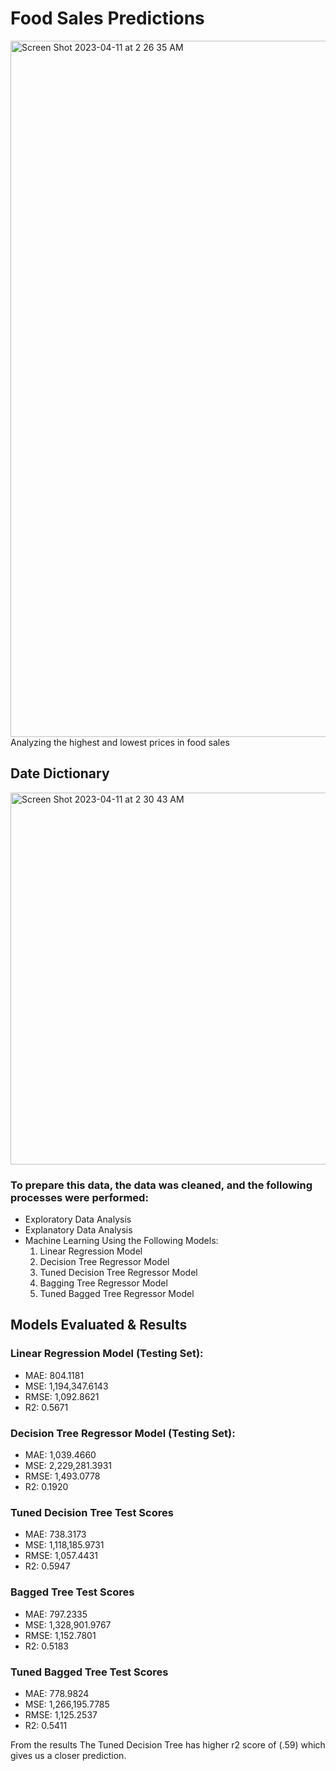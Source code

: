 # Food Sales Predictions 
<img width="1114" alt="Screen Shot 2023-04-11 at 2 26 35 AM" src="https://user-images.githubusercontent.com/125938742/231074321-cd005f1b-1eb3-440a-8ea9-951479172106.png">
Analyzing the highest and lowest prices in food sales 


## Date Dictionary 
<img width="595" alt="Screen Shot 2023-04-11 at 2 30 43 AM" src="https://user-images.githubusercontent.com/125938742/231075147-9ac3c9c5-d42e-4bce-ab4a-5c21411ad25c.png">

### To prepare this data, the data was cleaned, and the following processes were performed:

- Exploratory Data Analysis
- Explanatory Data Analysis
- Machine Learning Using the Following Models:
   1. Linear Regression Model
   2. Decision Tree Regressor Model
   3. Tuned Decision Tree Regressor Model
   4. Bagging Tree Regressor Model
   5. Tuned Bagged Tree Regressor Model 


## Models Evaluated & Results
### Linear Regression Model (Testing Set):
- MAE: 804.1181 
- MSE: 1,194,347.6143 
- RMSE: 1,092.8621 
- R2: 0.5671
### Decision Tree Regressor Model (Testing Set):
- MAE: 1,039.4660 
- MSE: 2,229,281.3931 
- RMSE: 1,493.0778 
- R2: 0.1920
### Tuned Decision  Tree Test Scores
- MAE: 738.3173 
- MSE: 1,118,185.9731 
- RMSE: 1,057.4431 
- R2: 0.5947
### Bagged Tree Test Scores
- MAE: 797.2335 
- MSE: 1,328,901.9767 
- RMSE: 1,152.7801 
- R2: 0.5183
### Tuned Bagged Tree Test Scores
- MAE: 778.9824 
- MSE: 1,266,195.7785 
- RMSE: 1,125.2537 
- R2: 0.5411

From the results The Tuned Decision Tree has higher r2 score of (.59) which gives us a 
closer prediction.


